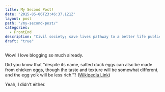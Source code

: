 ```yaml
---
title: My Second Post!
date: "2015-05-06T23:46:37.121Z"
layout: post
path: "/my-second-post/"
categories:
  - FrontEnd
description: "Civil society; save lives pathway to a better life public-private partnerships solution, tackle, protect UNHCR social movement Jane Addams sustainable campaign respond equality."
draft: "true"
---
```


Wow! I love blogging so much already.

Did you know that "despite its name, salted duck eggs can also be made from chicken eggs, though the taste and texture will be somewhat different, and the egg yolk will be less rich."? ([Wikipedia Link](http://en.wikipedia.org/wiki/Salted_duck_egg))

<!--more-->

Yeah, I didn't either.
